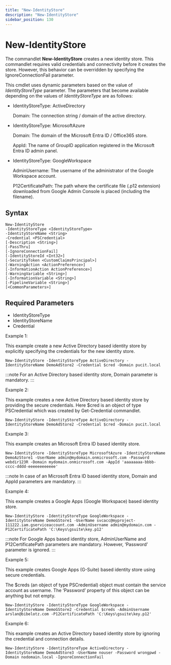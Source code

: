 ```yaml
---
title: "New-IdentityStore"
description: "New-IdentityStore"
sidebar_position: 130
---
```


# New-IdentityStore

The commandlet **New-IdentityStore** creates a new identity store. This commandlet requires valid
credentials and connectivity before it creates the store. However, this behavior can be overridden
by specifying the IgnoreConnectionFail parameter.

This cmdlet uses dynamic parameters based on the value of _IdentityStoreType_ parameter. The
parameters that become available depending on the values of _IdentityStoreType_ are as follows:

- IdentityStoreType: ActiveDirectory

    Domain: The connection string / domain of the active directory.

- IdentityStoreType: MicrosoftAzure

    Domain: The domain of the Microsoft Entra ID / Office365 store.

    AppId: The name of GroupID application registered in the Microsoft Entra ID admin panel.

- IdentityStoreType: GoogleWorkspace

    AdminUsername: The username of the administrator of the Google Workspace account.

    P12CertificatePath: The path where the certificate file (.p12 extension) downloaded from Google
    Admin Console is placed (including the filename).

## Syntax

```
New-IdentityStore
-IdentityStoreType <IdentityStoreType>
-IdentityStoreName <String>
-Credential <PSCredential>
[-Description <String>]
[-PassThru]
[-IgnoreConnectionFail]
[-IdentityStoreId <Int32>]
[-SecurityToken <CustomClaimsPrincipal>]
[-WarningAction <ActionPreference>]
[-InformationAction ActionPreference>]
[-WarningVariable <String>]
[-InformationVariable <String>]
[-PipelineVariable <String>]
[<CommonParameters>]
```

## Required Parameters

- IdentityStoreType
- IdentityStoreName
- Credential

Example 1:

This example create a new Active Directory based identity store by explicitly specifying the
credentials for the new identity store.

```
New-IdentityStore -IdentityStoreType ActiveDirectory -IdentityStoreName DemoAdStore2 -Credential $cred -Domain pucit.local
```

:::note
For an Active Directory based identity store, Domain parameter is mandatory.
:::


Example 2:

This example creates a new Active Directory based identity store by providing the secure
credentials. Here $cred is an object of type PSCredential which was created by Get-Credential
commandlet.

```
New-IdentityStore -IdentityStoreType ActiveDirectory -IdentityStoreName DemoAdStore2 -Credential $cred -Domain pucit.local
```

Example 3:

This example creates an Microsoft Entra ID based identity store.

```
New-IdentityStore -IdentityStoreType MicrosoftAzure -IdentityStoreName DemoAzStore1 -UserName admin@mydomain.onmicrosoft.com -Password webdir123R -Domain mydomain.onmicrosoft.com -AppId 'aaaaaaaa-bbbb-cccc-dddd-eeeeeeeeeeee'
```

:::note
In case of an Microsoft Entra ID based identity store, Domain and AppId parameters are
mandatory.
:::


Example 4:

This example creates a Google Apps (Google Workspace) based identity store.

```
New-IdentityStore -IdentityStoreType GoogleWorkspace -IdentityStoreName DemoGStore1 -UserName svcacc@myproject-111222.iam.gserviceaccount.com -AdminUsername admin@mydomain.com -P12CertificatePath 'C:\Keys\gsuite\key.p12'
```

:::note
For Google Apps based identity store, AdminUserName and P12CertificatePath parameters are
mandatory. However, ‘Password’ parameter is ignored.
:::


Example 5:

This example creates Google Apps (G-Suite) based identity store using secure credentials.

The $creds (an object of type PSCredential) object must contain the service account as username. The
‘Password’ property of this object can be anything but not empty.

```
New-IdentityStore -IdentityStoreType GoogleWorkspace -IdentityStoreName DemoGStore2 -Credential $creds -AdminUsername arslan@bibelotz.com -P12CertificatePath 'C:\Keys\gsuite\key.p12'
```

Example 6:

This example creates an Active Directory based identity store by ignoring the credential and
connection details.

```
New-IdentityStore -IdentityStoreType ActiveDirectory -IdentityStoreName DemoAdStore3 -UserName nouser -Password wrongpwd -Domain nodomain.local -IgnoreConnectionFail
```
